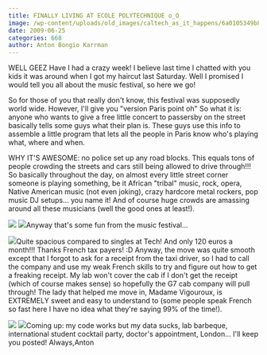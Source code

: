 ```yaml
---
title: FINALLY LIVING AT ECOLE POLYTECHNIQUE o_O
image: /wp-content/uploads/old_images/caltech_as_it_happens/6a0105349b8251970b011570659510970c.jpg
date: 2009-06-25
categories: 668
author: Anton Bongio Karrman
---
```



WELL GEEZ Have I had a crazy week! I believe last time I chatted with you kids it was around when I got my haircut last Saturday. Well I promised I would tell you all about the music festival, so here we go!

So for those of you that really don't know, this festival was supposedly world wide. However, I'll give you "version Paris point oh"
So what it is: anyone who wants to give a free little concert to passersby on the street basically tells some guys what their plan is. These guys use this info to assemble a little program that lets all the people in Paris know who's playing what, where and when.

WHY IT'S AWESOME: no police set up any road blocks. This equals tons of people crowding the streets and cars still being allowed to drive through!!! So basically throughout the day, on almost every little street corner someone is playing something, be it African "tribal" music, rock, opera, Native American music (not even joking), crazy hardcore metal rockers, pop music DJ setups... you name it! And of course huge crowds are amassing around all these musicians (well the good ones at least!).

![](/old_images/caltech_as_it_happens/6a0105349b8251970b011570658bca970c.jpg)
![](/old_images/caltech_as_it_happens/6a0105349b8251970b0115715abead970b.jpg)Anyway that's some fun from the music festival...

![](/old_images/caltech_as_it_happens/6a0105349b8251970b01157065afb3970c.jpg)Quite spacious compared to singles at Tech! And only 120 euros a month!!! Thanks French tax payers! :D
Anyway, the move was quite smooth except that I forgot to ask for a receipt from the taxi driver, so I had to call the company and use my weak French skills to try and figure out how to get a freaking receipt. My lab won't cover the cab if I don't get the receipt (which of course makes sense) so hopefully the G7 cab company will pull through! The lady that helped me move in, Madame Vigouroux, is EXTREMELY sweet and easy to understand to (some people speak French so fast here I have no idea what they're saying 99% of the time!).

![](/old_images/caltech_as_it_happens/6a0105349b8251970b0115715b0a66970b.jpg)
![](/old_images/caltech_as_it_happens/6a0105349b8251970b0115715afa32970b.jpg)Coming up: my code works but my data sucks, lab barbeque, international student cocktail party, doctor's appointment, London... I'll keep you posted!
Always,Anton

